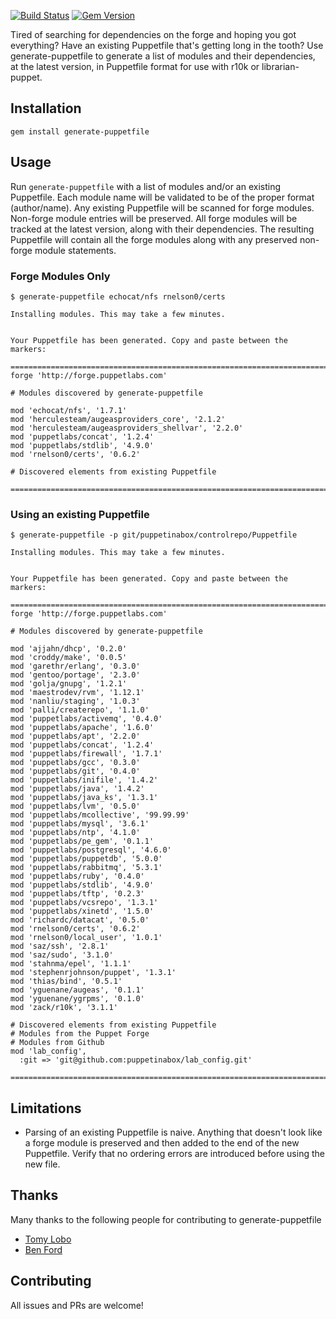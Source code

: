 [![Build Status](https://travis-ci.org/rnelson0/puppet-generate-puppetfile.png?branch=master)](https://travis-ci.org/rnelson0/puppet-generate-puppetfile)
[![Gem Version](https://badge.fury.io/rb/generate-puppetfile.svg)](https://badge.fury.io/rb/generate-puppetfile)

Tired of searching for dependencies on the forge and hoping you got everything? Have an existing Puppetfile that's getting long in the tooth? Use generate-puppetfile to generate a list of modules and their dependencies, at the latest version, in Puppetfile format for use with r10k or librarian-puppet.

## Installation

    gem install generate-puppetfile

## Usage

Run `generate-puppetfile` with a list of modules and/or an existing Puppetfile. Each module name will be validated to be of the proper format (author/name). Any existing Puppetfile will be scanned for forge modules. Non-forge module entries will be preserved. All forge modules will be tracked at the latest version, along with their dependencies. The resulting Puppetfile will contain all the forge modules along with any preserved non-forge module statements.

### Forge Modules Only
```
$ generate-puppetfile echocat/nfs rnelson0/certs

Installing modules. This may take a few minutes.


Your Puppetfile has been generated. Copy and paste between the markers:

=======================================================================
forge 'http://forge.puppetlabs.com'

# Modules discovered by generate-puppetfile

mod 'echocat/nfs', '1.7.1'
mod 'herculesteam/augeasproviders_core', '2.1.2'
mod 'herculesteam/augeasproviders_shellvar', '2.2.0'
mod 'puppetlabs/concat', '1.2.4'
mod 'puppetlabs/stdlib', '4.9.0'
mod 'rnelson0/certs', '0.6.2'

# Discovered elements from existing Puppetfile

=======================================================================

```

### Using an existing Puppetfile
```
$ generate-puppetfile -p git/puppetinabox/controlrepo/Puppetfile

Installing modules. This may take a few minutes.


Your Puppetfile has been generated. Copy and paste between the markers:

=======================================================================
forge 'http://forge.puppetlabs.com'

# Modules discovered by generate-puppetfile

mod 'ajjahn/dhcp', '0.2.0'
mod 'croddy/make', '0.0.5'
mod 'garethr/erlang', '0.3.0'
mod 'gentoo/portage', '2.3.0'
mod 'golja/gnupg', '1.2.1'
mod 'maestrodev/rvm', '1.12.1'
mod 'nanliu/staging', '1.0.3'
mod 'palli/createrepo', '1.1.0'
mod 'puppetlabs/activemq', '0.4.0'
mod 'puppetlabs/apache', '1.6.0'
mod 'puppetlabs/apt', '2.2.0'
mod 'puppetlabs/concat', '1.2.4'
mod 'puppetlabs/firewall', '1.7.1'
mod 'puppetlabs/gcc', '0.3.0'
mod 'puppetlabs/git', '0.4.0'
mod 'puppetlabs/inifile', '1.4.2'
mod 'puppetlabs/java', '1.4.2'
mod 'puppetlabs/java_ks', '1.3.1'
mod 'puppetlabs/lvm', '0.5.0'
mod 'puppetlabs/mcollective', '99.99.99'
mod 'puppetlabs/mysql', '3.6.1'
mod 'puppetlabs/ntp', '4.1.0'
mod 'puppetlabs/pe_gem', '0.1.1'
mod 'puppetlabs/postgresql', '4.6.0'
mod 'puppetlabs/puppetdb', '5.0.0'
mod 'puppetlabs/rabbitmq', '5.3.1'
mod 'puppetlabs/ruby', '0.4.0'
mod 'puppetlabs/stdlib', '4.9.0'
mod 'puppetlabs/tftp', '0.2.3'
mod 'puppetlabs/vcsrepo', '1.3.1'
mod 'puppetlabs/xinetd', '1.5.0'
mod 'richardc/datacat', '0.5.0'
mod 'rnelson0/certs', '0.6.2'
mod 'rnelson0/local_user', '1.0.1'
mod 'saz/ssh', '2.8.1'
mod 'saz/sudo', '3.1.0'
mod 'stahnma/epel', '1.1.1'
mod 'stephenrjohnson/puppet', '1.3.1'
mod 'thias/bind', '0.5.1'
mod 'yguenane/augeas', '0.1.1'
mod 'yguenane/ygrpms', '0.1.0'
mod 'zack/r10k', '3.1.1'

# Discovered elements from existing Puppetfile
# Modules from the Puppet Forge
# Modules from Github
mod 'lab_config',
  :git => 'git@github.com:puppetinabox/lab_config.git'

=======================================================================
```

## Limitations

* Parsing of an existing Puppetfile is naive. Anything that doesn't look like a forge module is preserved and then added to the end of the new Puppetfile. Verify that no ordering errors are introduced before using the new file.

## Thanks
Many thanks to the following people for contributing to generate-puppetfile
* [Tomy Lobo](https://github.com/TomyLobo)
* [Ben Ford](https://github.com/binford2k)

## Contributing

All issues and PRs are welcome!
